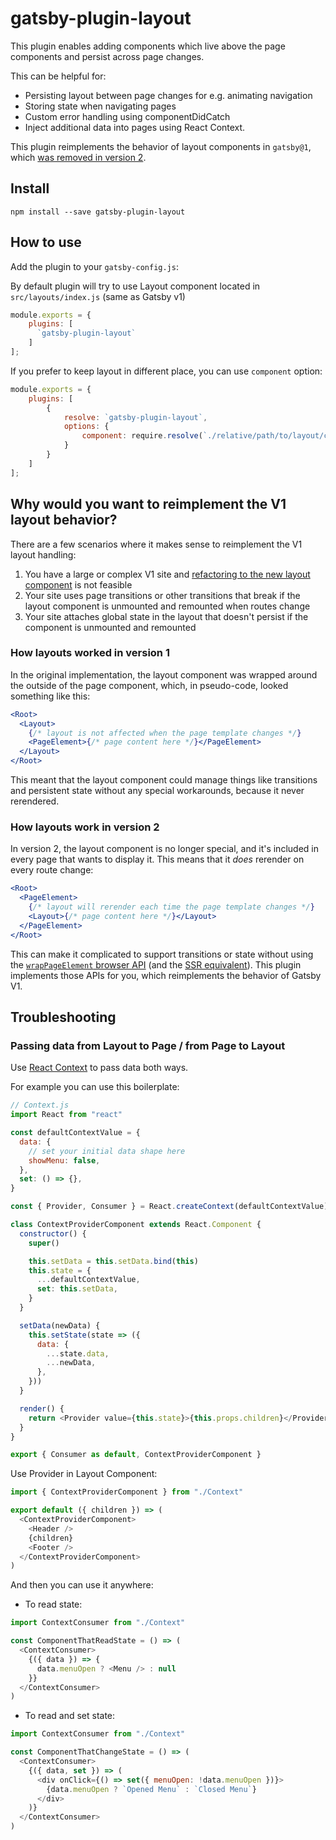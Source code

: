# gatsby-plugin-layout

This plugin enables adding components which live above the page components and persist across page changes.

This can be helpful for:

- Persisting layout between page changes for e.g. animating navigation
- Storing state when navigating pages
- Custom error handling using componentDidCatch
- Inject additional data into pages using React Context.

This plugin reimplements the behavior of layout components in `gatsby@1`, which [was removed in version 2](https://github.com/gatsbyjs/rfcs/blob/master/text/0002-remove-special-layout-components.md).

## Install

```
npm install --save gatsby-plugin-layout
```

## How to use

Add the plugin to your `gatsby-config.js`:

By default plugin will try to use Layout component located in `src/layouts/index.js` (same as Gatsby v1)

```js
module.exports = {
    plugins: [
      `gatsby-plugin-layout`
    ]
];
```

If you prefer to keep layout in different place, you can use `component` option:

```js
module.exports = {
    plugins: [
        {
            resolve: `gatsby-plugin-layout`,
            options: {
                component: require.resolve(`./relative/path/to/layout/component`)
            }
        }
    ]
];
```

## Why would you want to reimplement the V1 layout behavior?

There are a few scenarios where it makes sense to reimplement the V1 layout handling:

1.  You have a large or complex V1 site and [refactoring to the new layout component](https://v2--gatsbyjs.netlify.com/docs/migrating-from-v1-to-v2/#update-layout-component) is not feasible
2.  Your site uses page transitions or other transitions that break if the layout component is unmounted and remounted when routes change
3.  Your site attaches global state in the layout that doesn't persist if the component is unmounted and remounted

### How layouts worked in version 1

In the original implementation, the layout component was wrapped around the outside of the page component, which, in pseudo-code, looked something like this:

```jsx
<Root>
  <Layout>
    {/* layout is not affected when the page template changes */}
    <PageElement>{/* page content here */}</PageElement>
  </Layout>
</Root>
```

This meant that the layout component could manage things like transitions and persistent state without any special workarounds, because it never rerendered.

### How layouts work in version 2

In version 2, the layout component is no longer special, and it's included in every page that wants to display it. This means that it _does_ rerender on every route change:

```jsx
<Root>
  <PageElement>
    {/* layout will rerender each time the page template changes */}
    <Layout>{/* page content here */}</Layout>
  </PageElement>
</Root>
```

This can make it complicated to support transitions or state without using the [`wrapPageElement` browser API](https://gatsbyjs.org/docs/browser-apis/#wrapPageElement) (and the [SSR equivalent](https://gatsbyjs.org/docs/ssr-apis/#wrapPageElement)). This plugin implements those APIs for you, which reimplements the behavior of Gatsby V1.

## Troubleshooting

### Passing data from Layout to Page / from Page to Layout

Use [React Context](https://reactjs.org/docs/context.html) to pass data both ways.

For example you can use this boilerplate:

```js
// Context.js
import React from "react"

const defaultContextValue = {
  data: {
    // set your initial data shape here
    showMenu: false,
  },
  set: () => {},
}

const { Provider, Consumer } = React.createContext(defaultContextValue)

class ContextProviderComponent extends React.Component {
  constructor() {
    super()

    this.setData = this.setData.bind(this)
    this.state = {
      ...defaultContextValue,
      set: this.setData,
    }
  }

  setData(newData) {
    this.setState(state => ({
      data: {
        ...state.data,
        ...newData,
      },
    }))
  }

  render() {
    return <Provider value={this.state}>{this.props.children}</Provider>
  }
}

export { Consumer as default, ContextProviderComponent }
```

Use Provider in Layout Component:

```js
import { ContextProviderComponent } from "./Context"

export default ({ children }) => (
  <ContextProviderComponent>
    <Header />
    {children}
    <Footer />
  </ContextProviderComponent>
)
```

And then you can use it anywhere:

- To read state:

```js
import ContextConsumer from "./Context"

const ComponentThatReadState = () => (
  <ContextConsumer>
    {({ data }) => {
      data.menuOpen ? <Menu /> : null
    }}
  </ContextConsumer>
)
```

- To read and set state:

```js
import ContextConsumer from "./Context"

const ComponentThatChangeState = () => (
  <ContextConsumer>
    {({ data, set }) => (
      <div onClick={() => set({ menuOpen: !data.menuOpen })}>
        {data.menuOpen ? `Opened Menu` : `Closed Menu`}
      </div>
    )}
  </ContextConsumer>
)
```
